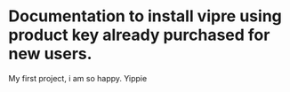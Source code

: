 # Documentation to install vipre using product key already purchased for new users.

My first project, i am so happy. Yippie

